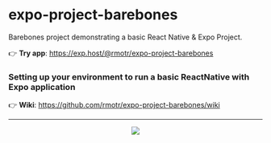 # expo-project-barebones

Barebones project demonstrating a basic React Native & Expo Project.

👉 **Try app**: https://exp.host/@rmotr/expo-project-barebones


### Setting up your environment to run a basic ReactNative with Expo application
👉 **Wiki**: https://github.com/rmotr/expo-project-barebones/wiki

---
<p align="center">
  <img src="http://i.imgur.com/JEIGdC6.png">
</p>
